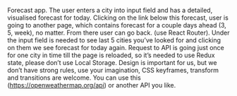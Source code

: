 Forecast app.
The user enters a city into input field and has a detailed, visualised forecast for today.
Clicking on the link below this forecast, user is going to another page, which contains forecast for a couple days ahead (3, 5, week), no matter. From there user can go back. (use React Router).
Under the input field is needed to see last 5 cities you’ve looked for and clicking on them we see forecast for today again.
Request to API is going just once for one city in time till the page is reloaded, so it’s needed to use Redux state, please don’t use Local Storage.
Design is important for us, but we don’t have strong rules, use your imagination, CSS keyframes, transform and transitions are welcome.
You can use this (https://openweathermap.org/api) or another API you like.
